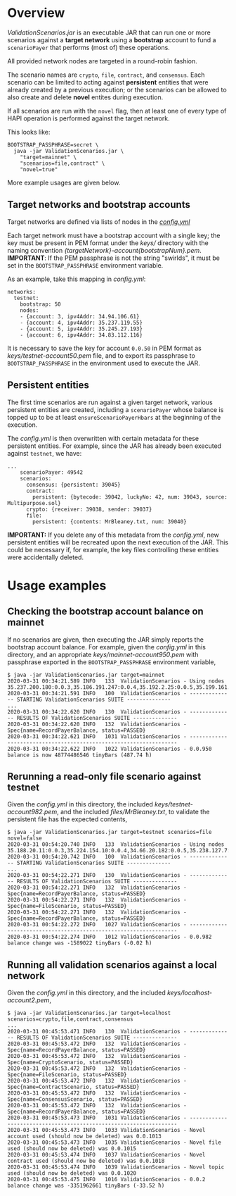 # Overview

_ValidationScenarios.jar_ is an executable JAR that can run one or more scenarios
against a **target network** using a **bootstrap** account to fund a `scenarioPayer` 
that performs (most of) these operations.

All provided network nodes are targeted in a round-robin fashion.

The scenario names are `crypto`, `file`, `contract`, and `consensus`. Each 
scenario can be limited to acting against **persistent** entities that were already 
created by a previous execution; or the scenarios can be allowed to also create 
and delete **novel** entites during execution.

If all scenarios are run with the `novel` flag, then at least one of every type
of HAPI operation is performed against the target network.

This looks like:
```
BOOTSTRAP_PASSPHRASE=secret \
  java -jar ValidationScenarios.jar \
    "target=mainnet" \ 
    "scenarios=file,contract" \
    "novel=true" 
```
More example usages are given below.

## Target networks and bootstrap accounts

Target networks are defined via lists of nodes in the [_config.yml_](./config.yml)

Each target network must have a bootstrap account with a single key; the key must
be present in PEM format under the _keys/_ directory with the naming convention 
_\{targetNetwork\}-account\{bootstrapNum\}.pem_. **IMPORTANT**: If the PEM passphrase 
is not the string "swirlds", it must be set in the `BOOTSTRAP_PASSPHRASE` environment 
variable.

As an example, take this mapping in _config.yml_:
```
networks:
  testnet:
    bootstrap: 50
    nodes:
    - {account: 3, ipv4Addr: 34.94.106.61}
    - {account: 4, ipv4Addr: 35.237.119.55}
    - {account: 5, ipv4Addr: 35.245.27.193}
    - {account: 6, ipv4Addr: 34.83.112.116}
```
It is necessary to save the key for account `0.0.50` in PEM format as 
_keys/testnet-account50.pem_ file, and to export its passphrase to `BOOTSTRAP_PASSPHRASE` 
in the environment used to execute the JAR.

## Persistent entities

The first time scenarios are run against a given target network, 
various persistent entities are created, including a `scenarioPayer` 
whose balance is topped up to be at least `ensureScenarioPayerHbars` at 
the beginning of the execution. 

The _config.yml_ is then overwritten with certain metadata for these persistent entities.
For example, since the JAR has already been executed against `testnet`, we have:
```
...
    scenarioPayer: 49542
    scenarios:
      consensus: {persistent: 39045}
      contract:
        persistent: {bytecode: 39042, luckyNo: 42, num: 39043, source: Multipurpose.sol}
      crypto: {receiver: 39038, sender: 39037}
      file:
        persistent: {contents: MrBleaney.txt, num: 39040}
```

**IMPORTANT:** If you delete any of this metadata from the _config.yml_, new 
persistent entities will be recreated upon the next execution of the JAR. This
could be necessary if, for example, the key files controlling these entities
were accidentally deleted.

# Usage examples

## Checking the bootstrap account balance on mainnet

If no scenarios are given, then executing the JAR simply reports the bootstrap account balance. 
For example, given the _config.yml_ in this directory, and an appropriate _keys/mainnet-account950.pem_ 
with passphrase exported in the `BOOTSTRAP_PASSPHRASE` environment variable, 

```
$ java -jar ValidationScenarios.jar target=mainnet 
2020-03-31 00:34:21.589 INFO   133  ValidationScenarios - Using nodes 35.237.200.180:0.0.3,35.186.191.247:0.0.4,35.192.2.25:0.0.5,35.199.161.108:0.0.6,35.203.82.240:0.0.7,35.236.5.219:0.0.8,35.197.192.225:0.0.9,35.242.233.154:0.0.10,35.240.118.96:0.0.11,35.204.86.32:0.0.12,35.234.132.107:0.0.13,35.236.2.27:0.0.14,35.228.11.53:0.0.15
2020-03-31 00:34:21.591 INFO   100  ValidationScenarios - -------------- STARTING ValidationScenarios SUITE --------------
...
2020-03-31 00:34:22.620 INFO   130  ValidationScenarios - -------------- RESULTS OF ValidationScenarios SUITE --------------
2020-03-31 00:34:22.620 INFO   132  ValidationScenarios - Spec{name=RecordPayerBalance, status=PASSED}
2020-03-31 00:34:22.621 INFO   1031 ValidationScenarios - ------------------------------------------------------------------
2020-03-31 00:34:22.622 INFO   1022 ValidationScenarios - 0.0.950 balance is now 48774486546 tinyBars (487.74 ħ)
```

## Rerunning a read-only file scenario against testnet 

Given the _config.yml_ in this directory, the included _keys/testnet-account982.pem_, and
the included _files/MrBleaney.txt_, to validate the persistent file has the expected contents,

```
$ java -jar ValidationScenarios.jar target=testnet scenarios=file novel=false
2020-03-31 00:54:20.740 INFO   133  ValidationScenarios - Using nodes 35.188.20.11:0.0.3,35.224.154.10:0.0.4,34.66.20.182:0.0.5,35.238.127.7:0.0.6
2020-03-31 00:54:20.742 INFO   100  ValidationScenarios - -------------- STARTING ValidationScenarios SUITE --------------
...
2020-03-31 00:54:22.271 INFO   130  ValidationScenarios - -------------- RESULTS OF ValidationScenarios SUITE --------------
2020-03-31 00:54:22.271 INFO   132  ValidationScenarios - Spec{name=RecordPayerBalance, status=PASSED}
2020-03-31 00:54:22.271 INFO   132  ValidationScenarios - Spec{name=FileScenario, status=PASSED}
2020-03-31 00:54:22.271 INFO   132  ValidationScenarios - Spec{name=RecordPayerBalance, status=PASSED}
2020-03-31 00:54:22.272 INFO   1027 ValidationScenarios - ------------------------------------------------------------------
2020-03-31 00:54:22.274 INFO   1012 ValidationScenarios - 0.0.982 balance change was -1589022 tinyBars (-0.02 ħ)
```

## Running all validation scenarios against a local network

Given the _config.yml_ in this directory, and the included _keys/localhost-account2.pem_,

```
$ java -jar ValidationScenarios.jar target=localhost scenarios=crypto,file,contract,consensus
...
2020-03-31 00:45:53.471 INFO   130  ValidationScenarios - -------------- RESULTS OF ValidationScenarios SUITE --------------
2020-03-31 00:45:53.472 INFO   132  ValidationScenarios - Spec{name=RecordPayerBalance, status=PASSED}
2020-03-31 00:45:53.472 INFO   132  ValidationScenarios - Spec{name=CryptoScenario, status=PASSED}
2020-03-31 00:45:53.472 INFO   132  ValidationScenarios - Spec{name=FileScenario, status=PASSED}
2020-03-31 00:45:53.472 INFO   132  ValidationScenarios - Spec{name=ContractScenario, status=PASSED}
2020-03-31 00:45:53.472 INFO   132  ValidationScenarios - Spec{name=ConsensusScenario, status=PASSED}
2020-03-31 00:45:53.472 INFO   132  ValidationScenarios - Spec{name=RecordPayerBalance, status=PASSED}
2020-03-31 00:45:53.473 INFO   1031 ValidationScenarios - ------------------------------------------------------------------
2020-03-31 00:45:53.473 INFO   1033 ValidationScenarios - Novel account used (should now be deleted) was 0.0.1013
2020-03-31 00:45:53.473 INFO   1035 ValidationScenarios - Novel file used (should now be deleted) was 0.0.1015
2020-03-31 00:45:53.474 INFO   1037 ValidationScenarios - Novel contract used (should now be deleted) was 0.0.1018
2020-03-31 00:45:53.474 INFO   1039 ValidationScenarios - Novel topic used (should now be deleted) was 0.0.1020
2020-03-31 00:45:53.475 INFO   1016 ValidationScenarios - 0.0.2 balance change was -3351962661 tinyBars (-33.52 ħ)
```
